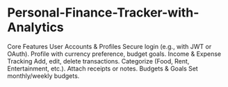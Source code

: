 # Personal-Finance-Tracker-with-Analytics
Core Features  User Accounts &amp; Profiles  Secure login (e.g., with JWT or OAuth).  Profile with currency preference, budget goals.  Income &amp; Expense Tracking  Add, edit, delete transactions.  Categorize (Food, Rent, Entertainment, etc.).  Attach receipts or notes.  Budgets &amp; Goals  Set monthly/weekly budgets. 
